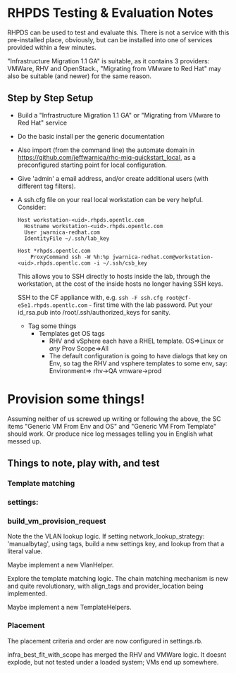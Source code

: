 # RHPDS Testing & Evaluation Notes

RHPDS can be used to test and evaluate this. There is not a service with
this pre-installed place, obviously, but can be installed into one of services provided within a few minutes.

"Infrastructure Migration 1.1 GA" is suitable, as it contains 3 providers:
VMWare, RHV and OpenStack., "Migrating from VMware to Red Hat" may also be suitable (and
newer) for the same reason.

## Step by Step Setup
* Build a "Infrastructure Migration 1.1 GA" or "Migrating from VMware to Red Hat" service
* Do the basic install per the generic documentation
* Also import (from the command line) the automate domain in https://github.com/jeffwarnica/rhc-miq-quickstart_local, 
as a preconfigured starting point for local configuration.
* Give 'admin' a email address, and/or create additional users (with different tag filters).
* A ssh.cfg file on your real local workstation can be very helpful. Consider:
    ~~~~
    Host workstation-<uid>.rhpds.opentlc.com
      Hostname workstation-<uid>.rhpds.opentlc.com
      User jwarnica-redhat.com
      IdentityFile ~/.ssh/lab_key

    Host *rhpds.opentlc.com
        ProxyCommand ssh -W %h:%p jwarnica-redhat.com@workstation-<uid>.rhpds.opentlc.com -i ~/.ssh/csb_key

    ~~~~
    This allows you to SSH directly to hosts inside the lab, through the
    workstation, at the cost of the inside hosts no longer having SSH keys.

    SSH to the CF appliance with, e.g.
    `ssh -F ssh.cfg root@cf-e5e1.rhpds.opentlc.com` - first time with the lab password.
    Put your id_rsa.pub into /root/.ssh/authorized_keys for sanity.

  * Tag some things
    * Templates get OS tags
      * RHV and vSphere each have a RHEL template.
        OS=>Linux or _any_
        Prov Scope=>All
      * The default configuration is going to have dialogs that key on Env, so tag
        the RHV and vsphere templates to some env, say:
        Environment=>
           rhv->QA
           vmware->prod

# Provision some things!

Assuming neither of us screwed up writing or following the above, the SC items
"Generic VM From Env and OS" and "Generic VM From Template" should work. Or
produce nice log messages telling you in English what messed up.

## Things to note, play with, and test

### Template matching

### settings:

### build_vm_provision_request

Note the the VLAN lookup logic. If setting network_lookup_strategy: 'manualbytag',
using tags, build a new settings key, and lookup from that a literal value.

Maybe implement a new VlanHelper.

Explore the template matching logic. The chain matching mechanism is new and quite revolutionary, 
with align_tags and provider_location being implemented.

Maybe implement a new TemplateHelpers.

### Placement

The placement criteria and order are now configured in settings.rb.

infra_best_fit_with_scope has merged the RHV and VMWare logic. It doesnt
explode, but not tested under a loaded system; VMs end up somewhere.